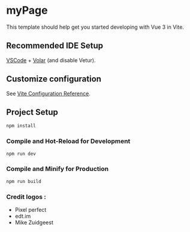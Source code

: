 # myPage

This template should help get you started developing with Vue 3 in Vite.

## Recommended IDE Setup

[VSCode](https://code.visualstudio.com/) + [Volar](https://marketplace.visualstudio.com/items?itemName=Vue.volar) (and disable Vetur).

## Customize configuration

See [Vite Configuration Reference](https://vite.dev/config/).

## Project Setup
 
```sh
npm install
```

### Compile and Hot-Reload for Development

```sh
npm run dev
```

### Compile and Minify for Production

```sh
npm run build
```

### Credit logos : 
-  Pixel perfect
-  edt.im
-  Mike Zuidgeest